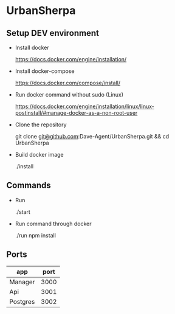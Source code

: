 # UrbanSherpa

## Setup DEV environment

* Install docker

    https://docs.docker.com/engine/installation/

* Install docker-compose

    https://docs.docker.com/compose/install/

* Run docker command without sudo (Linux)

    https://docs.docker.com/engine/installation/linux/linux-postinstall/#manage-docker-as-a-non-root-user

* Clone the repository

    git clone git@github.com:Dave-Agent/UrbanSherpa.git && cd UrbanSherpa

* Build docker image

    ./install

## Commands

* Run

    ./start

* Run command through docker

    ./run npm install

## Ports

app      | port
---------|-----
Manager  | 3000
Api      | 3001
Postgres | 3002
